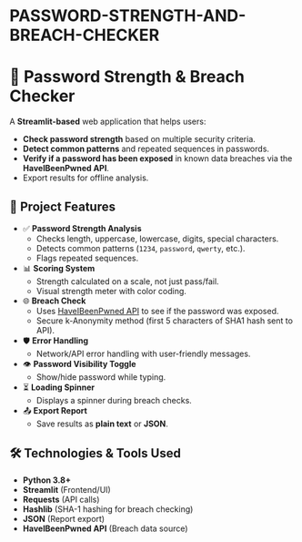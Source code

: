 # PASSWORD-STRENGTH-AND-BREACH-CHECKER
# 🔐 Password Strength & Breach Checker

A **Streamlit-based** web application that helps users:
- **Check password strength** based on multiple security criteria.
- **Detect common patterns** and repeated sequences in passwords.
- **Verify if a password has been exposed** in known data breaches via the **HaveIBeenPwned API**.
- Export results for offline analysis.

## 🚀 Project Features
- ✅ **Password Strength Analysis**
  - Checks length, uppercase, lowercase, digits, special characters.
  - Detects common patterns (`1234`, `password`, `qwerty`, etc.).
  - Flags repeated sequences.
- 📊 **Scoring System**
  - Strength calculated on a scale, not just pass/fail.
  - Visual strength meter with color coding.
- 🌐 **Breach Check**
  - Uses [HaveIBeenPwned API](https://haveibeenpwned.com/API/v3) to see if the password was exposed.
  - Secure k-Anonymity method (first 5 characters of SHA1 hash sent to API).
- 🛡 **Error Handling**
  - Network/API error handling with user-friendly messages.
- 👁 **Password Visibility Toggle**
  - Show/hide password while typing.
- ⏳ **Loading Spinner**
  - Displays a spinner during breach checks.
- 📤 **Export Report**
  - Save results as **plain text** or **JSON**.
    
## 🛠 Technologies & Tools Used
- **Python 3.8+**
- **Streamlit** (Frontend/UI)
- **Requests** (API calls)
- **Hashlib** (SHA-1 hashing for breach checking)
- **JSON** (Report export)
- **HaveIBeenPwned API** (Breach data source)
